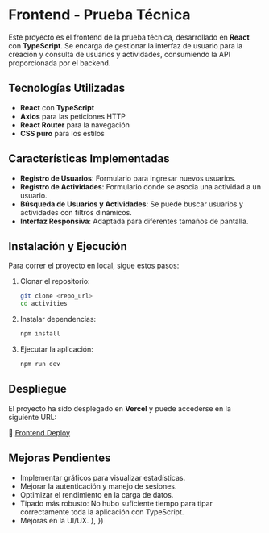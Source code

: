 # Frontend - Prueba Técnica

Este proyecto es el frontend de la prueba técnica, desarrollado en **React** con **TypeScript**. Se encarga de gestionar la interfaz de usuario para la creación y consulta de usuarios y actividades, consumiendo la API proporcionada por el backend.

## Tecnologías Utilizadas
- **React** con **TypeScript**
- **Axios** para las peticiones HTTP
- **React Router** para la navegación
- **CSS puro** para los estilos

## Características Implementadas
- **Registro de Usuarios**: Formulario para ingresar nuevos usuarios.
- **Registro de Actividades**: Formulario donde se asocia una actividad a un usuario.
- **Búsqueda de Usuarios y Actividades**: Se puede buscar usuarios y actividades con filtros dinámicos.
- **Interfaz Responsiva**: Adaptada para diferentes tamaños de pantalla.

## Instalación y Ejecución
Para correr el proyecto en local, sigue estos pasos:

1. Clonar el repositorio:
   ```bash
   git clone <repo_url>
   cd activities
   ```
2. Instalar dependencias:
   ```bash
   npm install
   ```
3. Ejecutar la aplicación:
   ```bash
   npm run dev
   ```

## Despliegue
El proyecto ha sido desplegado en **Vercel** y puede accederse en la siguiente URL:

🔗 [Frontend Deploy](https://prueba-tecnica-frontend-three.vercel.app/)
## Mejoras Pendientes
- Implementar gráficos para visualizar estadísticas.
- Mejorar la autenticación y manejo de sesiones.
- Optimizar el rendimiento en la carga de datos.
- Tipado más robusto: No hubo suficiente tiempo para tipar correctamente toda la aplicación con TypeScript.
- Mejoras en la UI/UX.
  },
})
